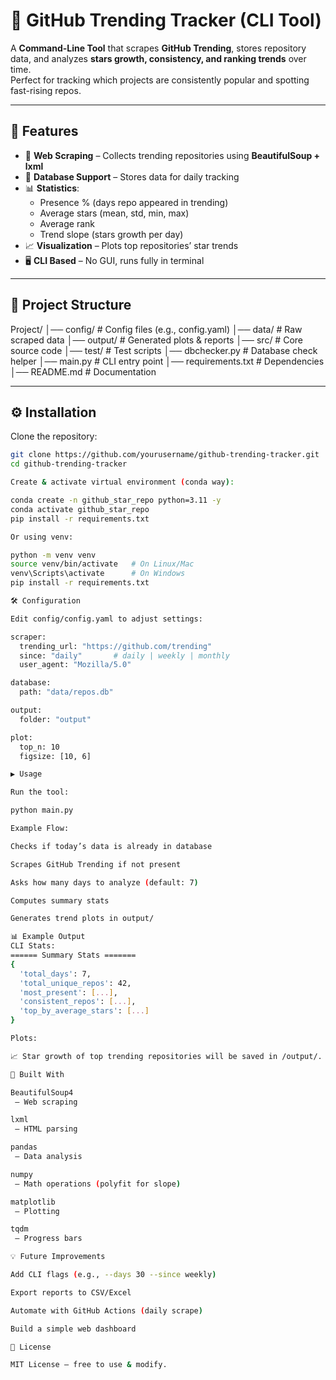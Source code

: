 # 🌟 GitHub Trending Tracker (CLI Tool)

A **Command-Line Tool** that scrapes **GitHub Trending**, stores repository data, and analyzes **stars growth, consistency, and ranking trends** over time.  
Perfect for tracking which projects are consistently popular and spotting fast-rising repos.

---

## 🚀 Features

- 📡 **Web Scraping** – Collects trending repositories using **BeautifulSoup + lxml**  
- 💾 **Database Support** – Stores data for daily tracking  
- 📊 **Statistics**:
  - Presence % (days repo appeared in trending)  
  - Average stars (mean, std, min, max)  
  - Average rank  
  - Trend slope (stars growth per day)  
- 📈 **Visualization** – Plots top repositories’ star trends  
- 🖥️ **CLI Based** – No GUI, runs fully in terminal  

---

## 📂 Project Structure

Project/
│── config/ # Config files (e.g., config.yaml)
│── data/ # Raw scraped data
│── output/ # Generated plots & reports
│── src/ # Core source code
│── test/ # Test scripts
│── dbchecker.py # Database check helper
│── main.py # CLI entry point
│── requirements.txt # Dependencies
│── README.md # Documentation


---

## ⚙️ Installation

Clone the repository:

```bash
git clone https://github.com/yourusername/github-trending-tracker.git
cd github-trending-tracker

Create & activate virtual environment (conda way):

conda create -n github_star_repo python=3.11 -y
conda activate github_star_repo
pip install -r requirements.txt

Or using venv:

python -m venv venv
source venv/bin/activate   # On Linux/Mac
venv\Scripts\activate      # On Windows
pip install -r requirements.txt

🛠️ Configuration

Edit config/config.yaml to adjust settings:

scraper:
  trending_url: "https://github.com/trending"
  since: "daily"       # daily | weekly | monthly
  user_agent: "Mozilla/5.0"

database:
  path: "data/repos.db"

output:
  folder: "output"

plot:
  top_n: 10
  figsize: [10, 6]

▶️ Usage

Run the tool:

python main.py

Example Flow:

Checks if today’s data is already in database

Scrapes GitHub Trending if not present

Asks how many days to analyze (default: 7)

Computes summary stats

Generates trend plots in output/

📊 Example Output
CLI Stats:
====== Summary Stats =======
{
  'total_days': 7,
  'total_unique_repos': 42,
  'most_present': [...],
  'consistent_repos': [...],
  'top_by_average_stars': [...]
}

Plots:

📈 Star growth of top trending repositories will be saved in /output/.

🧰 Built With

BeautifulSoup4
 – Web scraping

lxml
 – HTML parsing

pandas
 – Data analysis

numpy
 – Math operations (polyfit for slope)

matplotlib
 – Plotting

tqdm
 – Progress bars

💡 Future Improvements

Add CLI flags (e.g., --days 30 --since weekly)

Export reports to CSV/Excel

Automate with GitHub Actions (daily scrape)

Build a simple web dashboard

📜 License

MIT License – free to use & modify.